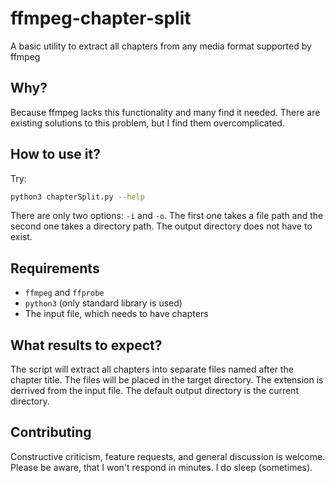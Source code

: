 # ffmpeg-chapter-split
A basic utility to extract all chapters from any media format supported by ffmpeg

## Why?
Because ffmpeg lacks this functionality and many find it needed. There are existing solutions to this problem, but I find them overcomplicated.

## How to use it?

Try:
```bash
python3 chapterSplit.py --help
```
There are only two options: `-i` and `-o`. The first one takes a file path and the second one takes a directory path.
The output directory does not have to exist.

## Requirements

- `ffmpeg` and `ffprobe`
- `python3` (only standard library is used)
- The input file, which needs to have chapters

## What results to expect?

The script will extract all chapters into separate files named after the chapter title.
The files will be placed in the target directory. 
The extension is derrived from the input file.
The default output directory is the current directory.

## Contributing

Constructive criticism, feature requests, and general discussion is welcome. Please be aware, that I won't respond in minutes. I do sleep (sometimes).
